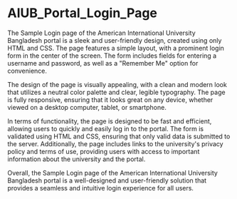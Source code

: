 # AIUB_Portal_Login_Page
 
The Sample Login page of the American International University Bangladesh portal is a sleek and user-friendly design, created using only HTML and CSS. The page features a simple layout, with a prominent login form in the center of the screen. The form includes fields for entering a username and password, as well as a "Remember Me" option for convenience.

The design of the page is visually appealing, with a clean and modern look that utilizes a neutral color palette and clear, legible typography. The page is fully responsive, ensuring that it looks great on any device, whether viewed on a desktop computer, tablet, or smartphone.

In terms of functionality, the page is designed to be fast and efficient, allowing users to quickly and easily log in to the portal. The form is validated using HTML and CSS, ensuring that only valid data is submitted to the server. Additionally, the page includes links to the university's privacy policy and terms of use, providing users with access to important information about the university and the portal.

Overall, the Sample Login page of the American International University Bangladesh portal is a well-designed and user-friendly solution that provides a seamless and intuitive login experience for all users.
